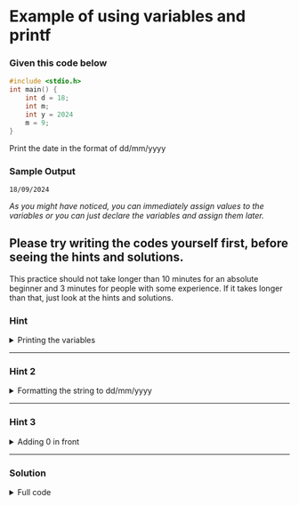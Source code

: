 # Example of using variables and printf

### Given this code below

```c
#include <stdio.h>
int main() {
    int d = 18;
    int m;
    int y = 2024
    m = 9;
}
```

Print the date in the format of dd/mm/yyyy

### Sample Output
```
18/09/2024
```

*As you might have noticed, you can immediately assign values to the variables or you can just declare the variables and assign them later.*

## Please try writing the codes yourself first, before seeing the hints and solutions.

This practice should not take longer than 10 minutes for an absolute beginner and 3 minutes for people with some experience. If it takes longer than that, just look at the hints and solutions. 

### Hint

<details>

<summary>Printing the variables</summary>

```c
printf("%d/%d/%d", d, m, y);
```

</details>


<hr/>

### Hint 2

<details>

<summary>Formatting the string to dd/mm/yyyy</summary>

Add these numbers and observe what happens to the output

```c
printf("%2d/%2d/%d", d, m, y);
```

</details>

<hr/>

### Hint 3

<details>

<summary>Adding 0 in front</summary>

To add 0 instead of spaces, just format the string like this

```c
printf("%02d/%02d/%d", d, m, y);
```

</details>

<hr/>

### Solution

<details>

<summary>Full code</summary>


```c
#include <stdio.h>
int main() {
    int d = 18;
    int m;
    int y = 2024
    m = 9;

    printf("%02d/%02d/%d", d, m, y);
}
```

Don't worry if you couldn't come up with this yourself. For beginners, it takes a lot of trials and errors with some Googling before getting a promising solution.

Next we will take a look at all important printing formats. 

</details>